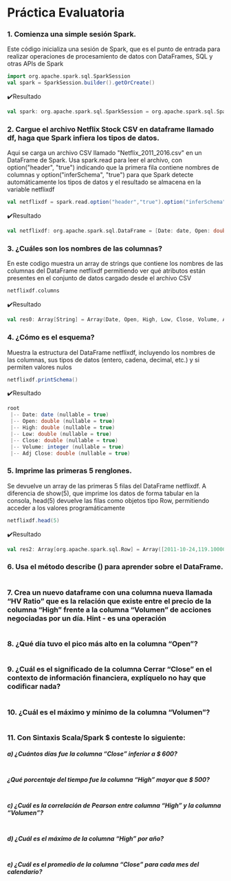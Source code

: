 # Práctica Evaluatoria

### 1. Comienza una simple sesión Spark.
Este código inicializa una sesión de Spark, que es el punto de entrada para realizar operaciones de procesamiento de datos con DataFrames, SQL y otras APIs de Spark
```scala
import org.apache.spark.sql.SparkSession
val spark = SparkSession.builder().getOrCreate()
```
✔️Resultado
```scala
val spark: org.apache.spark.sql.SparkSession = org.apache.spark.sql.SparkSession@59a8891e
```
### 2. Cargue el archivo Netflix Stock CSV en dataframe llamado df, haga que Spark infiera los tipos de datos.
Aqui se carga un archivo CSV llamado "Netflix_2011_2016.csv" en un DataFrame de Spark. Usa spark.read para leer el archivo, con option("header", "true") indicando que la primera fila contiene nombres de columnas y option("inferSchema", "true") para que Spark detecte automáticamente los tipos de datos y el resultado se almacena en la variable netflixdf
```scala
val netflixdf = spark.read.option("header","true").option("inferSchema","true").csv("Netflix_2011_2016.csv")
```
✔️Resultado

```scala
val netflixdf: org.apache.spark.sql.DataFrame = [Date: date, Open: double ... 5 more fields]
```
### 3. ¿Cuáles son los nombres de las columnas?
En este codigo muestra un array de strings que contiene los nombres de las columnas del DataFrame netflixdf permitiendo ver qué atributos están presentes en el conjunto de datos cargado desde el archivo CSV
```scala
netflixdf.columns
```
✔️Resultado
```scala
val res0: Array[String] = Array(Date, Open, High, Low, Close, Volume, Adj Close)
```
### 4. ¿Cómo es el esquema?
Muestra la estructura del DataFrame netflixdf, incluyendo los nombres de las columnas, sus tipos de datos (entero, cadena, decimal, etc.) y si permiten valores nulos
```scala
netflixdf.printSchema()
```
✔️Resultado
```scala
root
 |-- Date: date (nullable = true)
 |-- Open: double (nullable = true)
 |-- High: double (nullable = true)
 |-- Low: double (nullable = true)
 |-- Close: double (nullable = true)
 |-- Volume: integer (nullable = true)
 |-- Adj Close: double (nullable = true)
```
### 5. Imprime las primeras 5 renglones.
Se devuelve un array de las primeras 5 filas del DataFrame netflixdf. A diferencia de show(5), que imprime los datos de forma tabular en la consola, head(5) devuelve las filas como objetos tipo Row, permitiendo acceder a los valores programáticamente
```scala
netflixdf.head(5)
```
✔️Resultado
```scala
val res2: Array[org.apache.spark.sql.Row] = Array([2011-10-24,119.100002,120.28000300000001,115.100004,118.839996,120460200,16.977142], [2011-10-25,74.899999,79.390001,74.249997,77.370002,315541800,11.052857000000001], [2011-10-26,78.73,81.420001,75.399997,79.400002,148733900,11.342857], [2011-10-27,82.179998,82.71999699999999,79.249998,80.86000200000001,71190000,11.551428999999999], [2011-10-28,80.280002,84.660002,79.599999,84.14000300000001,57769600,12.02])
```
### 6. Usa el método describe () para aprender sobre el DataFrame.
```scala

```

### 7. Crea un nuevo dataframe con una columna nueva llamada “HV Ratio” que es la relación que existe entre el precio de la columna “High” frente a la columna “Volumen” de acciones negociadas por un día. Hint - es una operación
```scala

```

### 8. ¿Qué día tuvo el pico más alto en la columna “Open”?
```scala

```

### 9. ¿Cuál es el significado de la columna Cerrar “Close” en el contexto de información financiera, explíquelo no hay que codificar nada?
```scala

```

### 10. ¿Cuál es el máximo y mínimo de la columna “Volumen”?
```scala

```

### 11. Con Sintaxis Scala/Spark $ conteste lo siguiente:
##### a) ¿Cuántos días fue la columna “Close” inferior a $ 600?
```scala

```

##### ¿Qué porcentaje del tiempo fue la columna “High” mayor que $ 500?
```scala

```
##### c) ¿Cuál es la correlación de Pearson entre columna “High” y la columna “Volumen”?
```scala

```
##### d) ¿Cuál es el máximo de la columna “High” por año?
```scala

```
##### e) ¿Cuál es el promedio de la columna “Close” para cada mes del calendario?
```scala

```